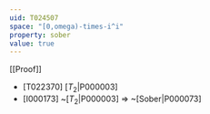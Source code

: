 ```yaml
---
uid: T024507
space: "[0,omega)-times-i^i"
property: sober
value: true
---
```

[[Proof]]

* [T022370] [$T_2$|P000003]
* [I000173] ~[$T_2$|P000003] => ~[Sober|P000073]

